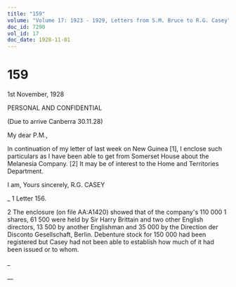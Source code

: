 ```yaml
---
title: "159"
volume: "Volume 17: 1923 - 1929, Letters from S.M. Bruce to R.G. Casey"
doc_id: 7290
vol_id: 17
doc_date: 1928-11-01
---
```


# 159

1st November, 1928

PERSONAL AND CONFIDENTIAL

(Due to arrive Canberra 30.11.28)

My dear P.M.,

In continuation of my letter of last week on New Guinea [1], I enclose such particulars as I have been able to get from Somerset House about the Melanesia Company. [2] It may be of interest to the Home and Territories Department.

I am, Yours sincerely, R.G. CASEY 

_ 1 Letter 156.

2 The enclosure (on file AA:A1420) showed that of the company's 110 000 1 shares, 61 500 were held by Sir Harry Brittain and two other English directors, 13 500 by another Englishman and 35 000 by the Direction der Disconto Gesellschaft, Berlin. Debenture stock for 150 000 had been registered but Casey had not been able to establish how much of it had been issued or to whom.

_

__
